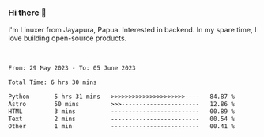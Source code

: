 ### Hi there 👋

I'm Linuxer from Jayapura, Papua. Interested in backend. In my spare time, I love building open-source products.

<br>

 
 <!--START_SECTION:waka-->

```txt
From: 29 May 2023 - To: 05 June 2023

Total Time: 6 hrs 30 mins

Python       5 hrs 31 mins   >>>>>>>>>>>>>>>>>>>>>----   84.87 %
Astro        50 mins         >>>----------------------   12.86 %
HTML         3 mins          -------------------------   00.89 %
Text         2 mins          -------------------------   00.54 %
Other        1 min           -------------------------   00.41 %
```

<!--END_SECTION:waka-->

